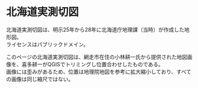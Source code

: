 # 北海道実測切図
北海道実測切図は、明示25年から28年に北海道庁地理課（当時）が作成した地形図。  
ライセンスはパブリックドメイン。  
   
このページの北海道実測切図は、網走市在住の小林耕一氏から提供された地図画像を、喜多耕一がQGISでトリミングし位置合わせしたものである。  
画像には歪みがあるため、位置は地理院地図を参考に拡大縮小しており、すべての画像は同じ縮尺ではない。  

